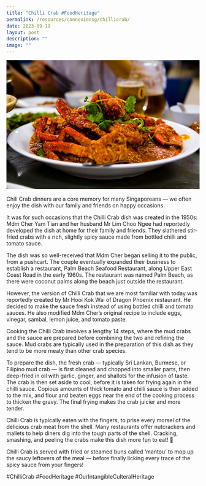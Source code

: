 ```yaml
---
title: "Chilli Crab #FoodHeritage"
permalink: /resources/connexionsg/chillicrab/
date: 2023-09-19
layout: post
description: ""
image: ""
---
```

![](/images/connexionsg/2023/chillicrab.jpg)


Chili Crab dinners are a core memory for many Singaporeans — we often enjoy the dish with our family and friends on happy occasions.

It was for such occasions that the Chilli Crab dish was created in the 1950s: Mdm Cher Yam Tian and her husband Mr Lim Choo Ngee had reportedly developed the dish at home for their family and friends. They slathered stir-fried crabs with a rich, slightly spicy sauce made from bottled chilli and tomato sauce.

The dish was so well-received that Mdm Cher began selling it to the public, from a pushcart. The couple eventually expanded their business to establish a restaurant, Palm Beach Seafood Restaurant, along Upper East Coast Road in the early 1960s. The restaurant was named Palm Beach, as there were coconut palms along the beach just outside the restaurant.

However, the version of Chilli Crab that we are most familiar with today was reportedly created by Mr Hooi Kok Wai of Dragon Phoenix restaurant. He decided to make the sauce fresh instead of using bottled chilli and tomato sauces. He also modified Mdm Cher’s original recipe to include eggs, vinegar, sambal, lemon juice, and tomato paste.

Cooking the Chilli Crab involves a lengthy 14 steps, where the mud crabs and the sauce are prepared before combining the two and refining the sauce. Mud crabs are typically used in the preparation of this dish as they tend to be more meaty than other crab species.

To prepare the dish, the fresh crab — typically Sri Lankan, Burmese, or Filipino mud crab — is first cleaned and chopped into smaller parts, then deep-fried in oil with garlic, ginger, and shallots for the infusion of taste. The crab is then set aside to cool, before it is taken for frying again in the chilli sauce. Copious amounts of thick tomato and chilli sauce is then added to the mix, and flour and beaten eggs near the end of the cooking process to thicken the gravy. The final frying makes the crab juicier and more tender.

Chilli Crab is typically eaten with the fingers, to prise every morsel of the delicious crab meat from the shell. Many restaurants offer nutcrackers and mallets to help diners dig into the tough parts of the shell. Cracking, smashing, and peeling the crabs make this dish more fun to eat! 🦀

Chilli Crab is served with fried or steamed buns called ‘mantou’ to mop up the saucy leftovers of the meal — before finally licking every trace of the spicy sauce from your fingers!

#ChilliCrab #FoodHeritage #OurIntangibleCulteralHeritage


